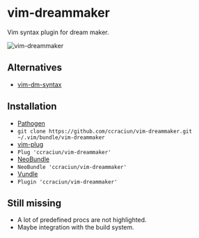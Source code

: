 # vim-dreammaker

Vim syntax plugin for dream maker.

![vim-dreammaker](http://i.imgur.com/zixac2M.png?1)

## Alternatives

* [vim-dm-syntax](https://github.com/wlue/vim-dm-syntax)

## Installation

*  [Pathogen](https://github.com/tpope/vim-pathogen)
  * `git clone https://github.com/ccraciun/vim-dreammaker.git ~/.vim/bundle/vim-dreammaker`
*  [vim-plug](https://github.com/junegunn/vim-plug)
  * `Plug 'ccraciun/vim-dreammaker'`
*  [NeoBundle](https://github.com/Shougo/neobundle.vim)
  * `NeoBundle 'ccraciun/vim-dreammaker'`
*  [Vundle](https://github.com/gmarik/vundle)
  * `Plugin 'ccraciun/vim-dreammaker'`

## Still missing

* A lot of predefined procs are not highlighted.
* Maybe integration with the build system.
